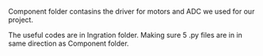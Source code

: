 Component folder contasins the driver for motors and ADC we used for our project.

The useful codes are in Ingration folder. Making sure 5 .py files are in in same direction as  Component folder.
